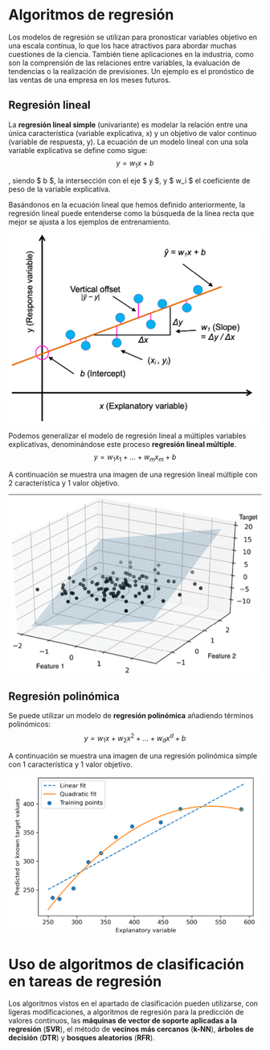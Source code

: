 # Algoritmos de regresión
Los modelos de regresión se utilizan para pronosticar variables objetivo en una escala continua, lo que los hace atractivos para abordar muchas cuestiones de la ciencia. También tiene aplicaciones en la industria, como son la comprensión de las relaciones entre variables, la evaluación de tendencias o la realización de previsiones. Un ejemplo es el pronóstico de las ventas de una empresa en los meses futuros.

## Regresión lineal
La **regresión lineal simple** (univariante) es modelar la relación entre una única característica (variable explicativa, x) y un objetivo de valor continuo (variable de respuesta, y). La ecuación de un modelo lineal con una sola variable explicativa se define como sigue:
$$ y = w_1 x + b $$

, siendo $ b $, la intersección con el eje $ y $, y $ w_i $ el coeficiente de peso de la variable explicativa.

Basándonos en la ecuación lineal que hemos definido anteriormente, la regresión lineal puede entenderse como la búsqueda de la línea recta que mejor se ajusta a los ejemplos de entrenamiento.

![](images/simplelinearregression.webp)

Podemos generalizar el modelo de regresión lineal a múltiples variables explicativas, denominándose este proceso **regresión lineal múltiple**.
$$ y = w_1 x_1 + ... + w_m x_m + b $$

A continuación se muestra una imagen de una regresión lineal múltiple con 2 característica y 1 valor objetivo.

![](images/multiplelinearregression.webp)

## Regresión polinómica
Se puede utilizar un modelo de **regresión polinómica** añadiendo términos polinómicos:
$$ y = w_1 x + w_2 x^2 + … + w_d x^d + b $$

A continuación se muestra una imagen de una regresión polinómica simple con 1 característica y 1 valor objetivo.

![](images/quadraticregression.webp)

# Uso de algoritmos de clasificación en tareas de regresión
Los algoritmos vistos en el apartado de clasificación pueden utilizarse, con ligeras modificaciones, a algoritmos de regresión para la predicción de valores continuos, las **máquinas de vector de soporte aplicadas a la regresión** (**SVR**), el método de **vecinos más cercanos** (**k-NN**), **árboles de decisión** (**DTR**) y **bosques aleatorios** (**RFR**).


